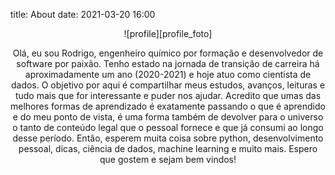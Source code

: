 title: About
date: 2021-03-20 16:00

<center>![profile][profile_foto]</center>

<p align="center">Olá, eu sou Rodrigo, engenheiro químico por formação e desenvolvedor de software por paixão. Tenho estado na jornada de transição de carreira há aproximadamente um ano (2020-2021) e hoje atuo como cientista de dados.
O objetivo por aqui é compartilhar meus estudos, avanços, leituras e tudo mais que for interessante e puder nos ajudar.
Acredito que umas das melhores formas de aprendizado é exatamente passando o que é aprendido e do meu ponto de vista, é uma forma também de devolver para o universo o tanto de conteúdo legal que o pessoal fornece e que já consumi ao longo desse período.
Então, esperem muita coisa sobre python, desenvolvimento pessoal, dicas, ciência de dados, machine learning e muito mais.
Espero que gostem e sejam bem vindos!


[profile_foto]:../images/profile.jpg